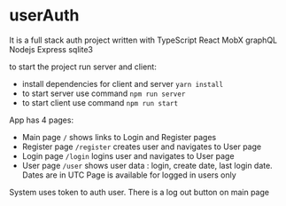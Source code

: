 # userAuth
It is a full stack auth project written with TypeScript React MobX graphQL Nodejs Express sqlite3

to start the project run server and client:
* install dependencies for client and server `yarn install`
* to start server use command `npm run server`
* to start client use command `npm run start` 

App has 4 pages:
* Main page `/` shows links to Login and Register pages
* Register page `/register` creates user and navigates to User page
* Login page `/login` logins user and navigates to User page
* User page `/user` shows user data : login, create date, last login date. Dates are in UTC
Page is available for logged in users only

System uses token to auth user. There is a log out button on main page 



